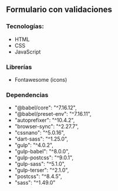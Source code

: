 ## Formulario con validaciones

### Tecnologías:
- HTML
- CSS
- JavaScript

### Librerías
- Fontawesome (icons)

### Dependencias

- "@babel/core": "^7.16.12",
- "@babel/preset-env": "^7.16.11",
- "autoprefixer": "^10.4.2",
- "browser-sync": "^2.27.7",
- "cssnano": "^5.0.16",
- "dart-sass": "^1.25.0",
- "gulp": "^4.0.2",
- "gulp-babel": "^8.0.0",
- "gulp-postcss": "^9.0.1",
- "gulp-sass": "^5.1.0",
- "gulp-terser": "^2.1.0",
- "postcss": "^8.4.5",
- "sass": "^1.49.0"

